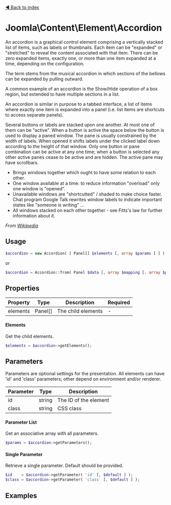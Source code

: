 [◄ Back to index](index.md)
# Joomla\Content\Element\Accordion

An accordion is a graphical control element comprising a vertically stacked list of items, such as labels or
thumbnails. Each item can be "expanded" or "stretched" to reveal the content associated with that item. There can
be zero expanded items, exactly one, or more than one item expanded at a time, depending on the configuration.

The term stems from the musical accordion in which sections of the bellows can be expanded by pulling outward.

A common example of an accordion is the Show/Hide operation of a box region, but extended to have multiple sections
in a list.

An accordion is similar in purpose to a tabbed interface, a list of items where exactly one item is expanded into a
panel (i.e. list items are shortcuts to access separate panels).

Several buttons or labels are stacked upon one another. At most one of them can be "active". When a button is active
the space below the button is used to display a paned window. The pane is usually constrained by the width of labels.
When opened it shifts labels under the clicked label down according to the height of that window. Only one button or
pane combination can be active at any one time; when a button is selected any other active panes cease to be active
and are hidden. The active pane may have scrollbars.

- Brings windows together which ought to have some relation to each other.
- One window available at a time: to reduce information "overload" only one window is "opened".
- Unavailable windows are "shortcutted" / shaded to make choice faster. Chat program Google Talk rewrites window
  labels to indicate important states like "someone is writing" ...
- All windows stacked on each other together - see Fitts's law for further information about it.

_From [Wikipedia](https://en.wikipedia.org/wiki/Accordion_(GUI))_

## Usage

```php
$accordion = new Accordion( [ Panel[] $elements [, array $params ] ] );
```

or

```php
$accordion = Accordion::from( Panel $data [, array $mapping [, array $params ] ] );
```



## Properties

Property | Type   | Description  | Required
-------- | ------ | ------------ | ----
elements | Panel[] | The child elements | -

#### Elements

Get the child elements.



```php
$elements = $accordion->getElements();
```

## Parameters

Parameters are optional settings for the presentation.
All elements can have 'id' and 'class' parameters; other depend on environment 
and/or renderer.

Parameter | Type   | Description
--------- | ------ | -----------
id        | string | The ID of the element
class     | string | CSS class

#### Parameter List

Get an associative array with all parameters.

```php
$params = $accordion->getParameters();
```

#### Single Parameter

Retrieve a single parameter. Default should be provided.

```php
$id    = $accordion->getParameter( 'id' [, $default ] );
$class = $accordion->getParameter( 'class' [, $default ] );
```

## Examples

